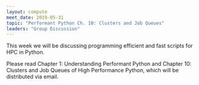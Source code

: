 ```yaml
---
layout: compute
meet_date: 2019-05-31
topic: "Performant Python Ch. 10: Clusters and Job Queues"
leaders: "Group Discussion"
---
```


This week we will be discussing programming efficient and fast scripts for HPC in Python.

Please read Chapter 1: Understanding Performant Python and Chapter 10: Clusters and Job Queues of High Performance Python, which will be distributed via email.